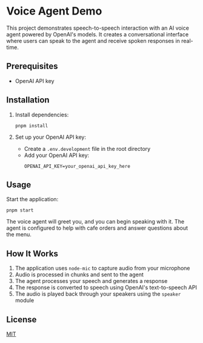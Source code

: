 # Voice Agent Demo

This project demonstrates speech-to-speech interaction with an AI voice agent powered by OpenAI's models. It creates a conversational interface where users can speak to the agent and receive spoken responses in real-time.

## Prerequisites

- OpenAI API key

## Installation

1. Install dependencies:

   ```
   pnpm install
   ```

2. Set up your OpenAI API key:
   - Create a `.env.development` file in the root directory
   - Add your OpenAI API key:
     ```
     OPENAI_API_KEY=your_openai_api_key_here
     ```

## Usage

Start the application:

```
pnpm start
```

The voice agent will greet you, and you can begin speaking with it. The agent is configured to help with cafe orders and answer questions about the menu.

## How It Works

1. The application uses `node-mic` to capture audio from your microphone
2. Audio is processed in chunks and sent to the agent
3. The agent processes your speech and generates a response
4. The response is converted to speech using OpenAI's text-to-speech API
5. The audio is played back through your speakers using the `speaker` module

## License

[MIT](LICENSE)

